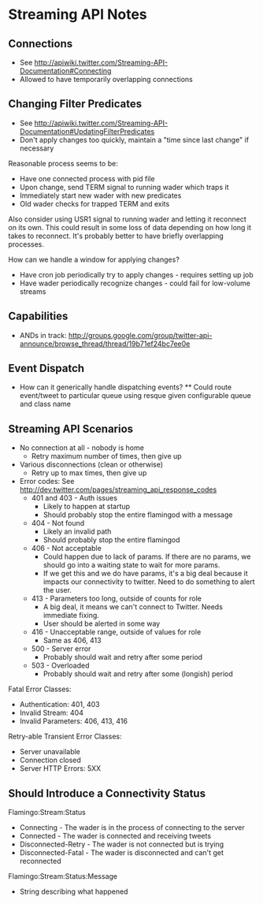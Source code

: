 Streaming API Notes
===================

Connections
-----------
* See http://apiwiki.twitter.com/Streaming-API-Documentation#Connecting
* Allowed to have temporarily overlapping connections

Changing Filter Predicates
--------------------------
* See http://apiwiki.twitter.com/Streaming-API-Documentation#UpdatingFilterPredicates
* Don't apply changes too quickly, maintain a "time since last change" if necessary

Reasonable process seems to be:
* Have one connected process with pid file
* Upon change, send TERM signal to running wader which traps it
* Immediately start new wader with new predicates
* Old wader checks for trapped TERM and exits

Also consider using USR1 signal to running wader and letting it reconnect on 
its own. This could result in some loss of data depending on how long it takes 
to reconnect. It's probably better to have briefly overlapping processes.

How can we handle a window for applying changes?
* Have cron job periodically try to apply changes - requires setting up job
* Have wader periodically recognize changes - could fail for low-volume streams 

Capabilities
------------
* ANDs in track: http://groups.google.com/group/twitter-api-announce/browse_thread/thread/19b71ef24bc7ee0e

Event Dispatch
--------------
* How can it generically handle dispatching events? 
** Could route event/tweet to particular queue using resque given configurable queue and class name

Streaming API Scenarios
-----------------------
* No connection at all - nobody is home
  * Retry maximum number of times, then give up
* Various disconnections (clean or otherwise)
  * Retry up to max times, then give up
* Error codes: See http://dev.twitter.com/pages/streaming_api_response_codes
  * 401 and 403 - Auth issues
    * Likely to happen at startup
    * Should probably stop the entire flamingod with a message
  * 404 - Not found
    * Likely an invalid path
    * Should probably stop the entire flamingod
  * 406 - Not acceptable
    * Could happen due to lack of params. If there are no params, we should 
      go into a waiting state to wait for more params.
    * If we get this and we do have params, it's a big deal because it impacts 
      our connectivity to twitter. Need to do something to alert the user.
  * 413 - Parameters too long, outside of counts for role
    * A big deal, it means we can't connect to Twitter. Needs immediate fixing.
    * User should be alerted in some way
  * 416 - Unacceptable range, outside of values for role
    *  Same as 406, 413
  * 500 - Server error
    * Probably should wait and retry after some period
  * 503 - Overloaded
    * Probably should wait and retry after some (longish) period
    
Fatal Error Classes:
* Authentication: 401, 403
* Invalid Stream: 404
* Invalid Parameters: 406, 413, 416

Retry-able Transient Error Classes:
* Server unavailable
* Connection closed
* Server HTTP Errors: 5XX
    
Should Introduce a Connectivity Status
--------------------------------------
Flamingo:Stream:Status
  * Connecting - The wader is in the process of connecting to the server
  * Connected - The wader is connected and receiving tweets
  * Disconnected-Retry - The wader is not connected but is trying
  * Disconnected-Fatal - The wader is disconnected and can't get reconnected 

Flamingo:Stream:Status:Message
  * String describing what happened